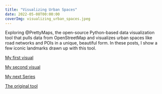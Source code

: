 ```yaml
---
title: "Visualizing Urban Spaces"
date: 2022-05-08T00:00:00
coverImg: visualizing_urban_spaces.jpeg
---
```


Exploring @PrettyMaps, the open-source Python-based data visualization tool that pulls data from OpenStreetMap and visualizes urban spaces like road networks and POIs in a unique, beautiful form. In these posts, I show a few iconic landmarks drawn up with this tool.

<!--more-->


[My first visual](https://www.linkedin.com/feed/update/urn:li:activity:6912703283174219778/)

[My second visual](https://www.linkedin.com/posts/milan-janosov_python-openstreetmap-prettymaps-activity-7028663840846344192-HqHw?utm_source=share&utm_medium=member_ios)

[My next Series](https://www.linkedin.com/posts/milan-janosov_python-openstreetmap-prettymaps-activity-6917415520480702464-azq7/)

[The original tool](https://github.com/marceloprates/prettymaps)
